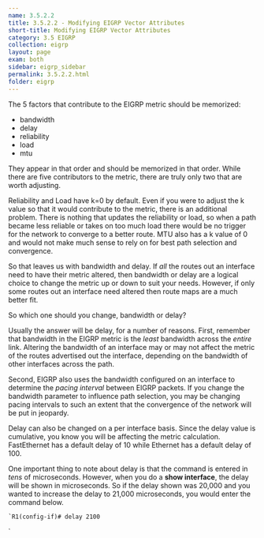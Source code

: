```yaml
---
name: 3.5.2.2
title: 3.5.2.2 - Modifying EIGRP Vector Attributes
short-title: Modifying EIGRP Vector Attributes
category: 3.5 EIGRP
collection: eigrp
layout: page
exam: both
sidebar: eigrp_sidebar
permalink: 3.5.2.2.html
folder: eigrp
---
```

The 5 factors that contribute to the EIGRP metric should be memorized:
- bandwidth
- delay
- reliability
- load
- mtu

They appear in that order and should be memorized in that order. While there are five contributors to the metric, there are truly only two that are worth adjusting.

Reliability and Load have k=0 by default. Even if you were to adjust the k value so that it would contribute to the metric, there is an additional problem. There is nothing that updates the reliability or load, so when a path became less reliable or takes on too much load there would be no trigger for the network to converge to a better route. MTU also has a k value of 0 and would not make much sense to rely on for best path selection and convergence.

So that leaves us with bandwidth and delay. If *all* the routes out an interface need to have their metric altered, then bandwidth or delay are a logical choice to change the metric up or down to suit your needs. However, if only some routes out an interface need altered then route maps are a much better fit.

So which one should you change, bandwidth or delay?

Usually the answer will be delay, for a number of reasons. First, remember that bandwidth in the EIGRP metric is the *least* bandwidth across the *entire* link. Altering the bandwidth of an interface may or may not affect the metric of the routes advertised out the interface, depending on the bandwidth of other interfaces across the path.

Second, EIGRP also uses the bandwidth configured on an interface to determine the *pacing interval* between EIGRP packets. If you change the bandwidth parameter to influence path selection, you may be changing pacing intervals to such an extent that the convergence of the network will be put in jeopardy.

Delay can also be changed on a per interface basis. Since the delay value is cumulative, you know you will be affecting the metric calculation. FastEthernet has a default delay of 10 while Ethernet has a default delay of 100.

One important thing to note about delay is that the command is entered in *tens* of microseconds. However, when you do a **show interface**, the delay will be shown in microseconds. So if the delay shown was 20,000 and you wanted to increase the delay to 21,000 microseconds, you would enter the command below.
```
`R1(config-if)# delay 2100
```
`